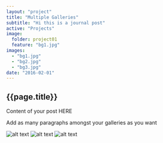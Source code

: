 ```yaml
---
layout: "project"
title: "Multiple Galleries"
subtitle: "Hi this is a journal post"
active: "Projects"
image:
  folder: project01
  feature: "bg1.jpg"
images:
  - "bg1.jpg"
  - "bg2.jpg"
  - "bg3.jpg"
date: "2016-02-01"
---
```



## {{page.title}}

Content of your post HERE

Add as many paragraphs amongst your galleries as you want

![alt text](/jekyll/gallery/projects/project01/bg1.jpg "Logo Title Text 1")
![alt text](/jekyll/gallery/projects/project01/bg2.jpg "Logo Title Text 2")
![alt text](/jekyll/gallery/projects/project01/bg3.jpg "Logo Title Text 3")
